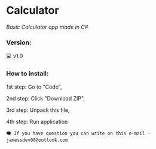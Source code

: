 # Calculator
*Basic Calculator app made in C#*
 
<h3>Version:</h3>
💻 v1.0

<h3>How to install:</h3>
1st step: Go to "Code",

2nd step: Click "Download ZIP",

3rd step: Unpack this file,

4th step: Run application

```
🗨 If you have question you can write on this e-mail - jamessdev08@outlook.com
